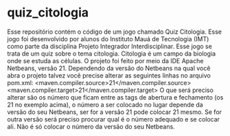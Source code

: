 # quiz_citologia
Esse repositório contém o código de um jogo chamado Quiz Citologia.
Esse jogo foi desenvolvido por alunos do Instituto Mauá de Tecnologia (IMT) como parte da disciplina Projeto Integrador Interdisciplinar.
Esse jogo se trata de um quiz sobre o tema citologia. Citologia é um campo da biologia onde se estuda as células.
O projeto foi feito por meio da IDE Apache Netbeans, versão 21.
Dependendo da versão do Netbeans na qual você abra o projeto talvez você precise alterar as seguintes linhas no arquivo pom.xml:
<maven.compiler.source>21</maven.compiler.source>
<maven.compiler.target>21</maven.compiler.target>
O que será preciso alterar são os número que ficam entre as tags de abertura e fechamento (os 21 no exemplo acima), o número a ser colocado no lugar depende da versão do seu Netbeans, ser for a versão 21 pode colocar 21 mesmo. Se for outra versão será preciso procurar qual é o número adequado e se colocar ali. Não é só colocar o número da versão do seu Netbeans.

